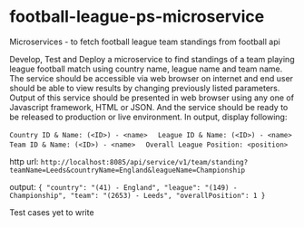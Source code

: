 # football-league-ps-microservice
Microservices - to fetch football league team standings from football api


Develop, Test and Deploy a microservice to find standings of a team playing league football match using country name, league name and team name. The
service should be accessible via web browser on internet and end user should be able to view results by changing previously listed parameters. Output of
this service should be presented in web browser using any one of Javascript framework, HTML or JSON. And the service should be ready to be released
to production or live environment. In output, display following:   

`Country ID & Name: (<ID>) - <name>  ` 
`League ID & Name: (<ID>) - <name> ` 
`Team ID & Name: (<ID>) - <name>  `
`Overall League Position: <position>  `

http url: `http://localhost:8085/api/service/v1/team/standing?teamName=Leeds&countryName=England&leagueName=Championship`

output: 
`{
"country": "(41) - England",
"league": "(149) - Championship",
"team": "(2653) - Leeds",
"overallPosition": 1
}`

Test cases yet to write
